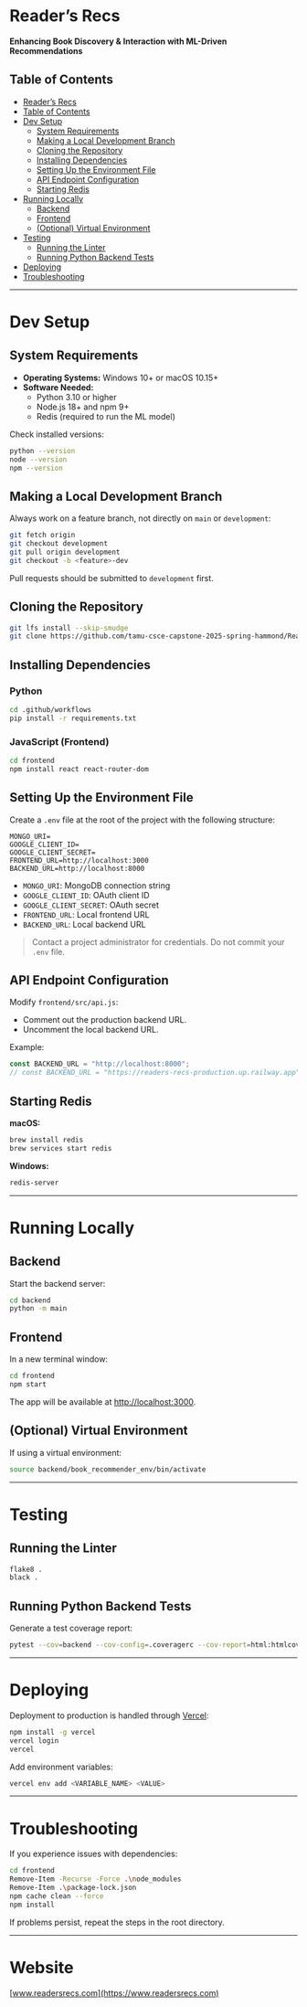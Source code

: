 # Reader’s Recs
**Enhancing Book Discovery & Interaction with ML-Driven Recommendations**

## Table of Contents
- [Reader’s Recs](#readers-recs)
- [Table of Contents](#table-of-contents)
- [Dev Setup](#dev-setup)
  - [System Requirements](#system-requirements)
  - [Making a Local Development Branch](#making-a-local-development-branch)
  - [Cloning the Repository](#cloning-the-repository)
  - [Installing Dependencies](#installing-dependencies)
  - [Setting Up the Environment File](#setting-up-the-environment-file)
  - [API Endpoint Configuration](#api-endpoint-configuration)
  - [Starting Redis](#starting-redis)
- [Running Locally](#running-locally)
  - [Backend](#backend)
  - [Frontend](#frontend)
  - [(Optional) Virtual Environment](#optional-virtual-environment)
- [Testing](#testing)
  - [Running the Linter](#running-the-linter)
  - [Running Python Backend Tests](#running-python-backend-tests)
- [Deploying](#deploying)
- [Troubleshooting](#troubleshooting)

---

# Dev Setup

## System Requirements
- **Operating Systems:** Windows 10+ or macOS 10.15+
- **Software Needed:**
  - Python 3.10 or higher
  - Node.js 18+ and npm 9+
  - Redis (required to run the ML model)

Check installed versions:
```bash
python --version
node --version
npm --version
```

## Making a Local Development Branch
Always work on a feature branch, not directly on `main` or `development`:
```bash
git fetch origin
git checkout development
git pull origin development
git checkout -b <feature>-dev
```
Pull requests should be submitted to `development` first.

## Cloning the Repository
```bash
git lfs install --skip-smudge
git clone https://github.com/tamu-csce-capstone-2025-spring-hammond/Readers-Recs.git
```

## Installing Dependencies

### Python
```bash
cd .github/workflows
pip install -r requirements.txt
```

### JavaScript (Frontend)
```bash
cd frontend
npm install react react-router-dom
```

## Setting Up the Environment File
Create a `.env` file at the root of the project with the following structure:
```env
MONGO_URI=
GOOGLE_CLIENT_ID=
GOOGLE_CLIENT_SECRET=
FRONTEND_URL=http://localhost:3000
BACKEND_URL=http://localhost:8000
```

- `MONGO_URI`: MongoDB connection string  
- `GOOGLE_CLIENT_ID`: OAuth client ID  
- `GOOGLE_CLIENT_SECRET`: OAuth secret  
- `FRONTEND_URL`: Local frontend URL  
- `BACKEND_URL`: Local backend URL  

> Contact a project administrator for credentials. Do not commit your `.env` file.

## API Endpoint Configuration
Modify `frontend/src/api.js`:
- Comment out the production backend URL.
- Uncomment the local backend URL.

Example:
```javascript
const BACKEND_URL = "http://localhost:8000";
// const BACKEND_URL = "https://readers-recs-production.up.railway.app";
```

## Starting Redis
**macOS:**
```bash
brew install redis
brew services start redis
```
**Windows:**
```bash
redis-server
```

---

# Running Locally

## Backend
Start the backend server:
```bash
cd backend
python -m main
```

## Frontend
In a new terminal window:
```bash
cd frontend
npm start
```
The app will be available at [http://localhost:3000](http://localhost:3000).

## (Optional) Virtual Environment
If using a virtual environment:
```bash
source backend/book_recommender_env/bin/activate
```

---

# Testing

## Running the Linter
```bash
flake8 .
black .
```

## Running Python Backend Tests
Generate a test coverage report:
```bash
pytest --cov=backend --cov-config=.coveragerc --cov-report=html:htmlcov tests/
```

---

# Deploying
Deployment to production is handled through [Vercel](https://vercel.com/):
```bash
npm install -g vercel
vercel login
vercel
```
Add environment variables:
```bash
vercel env add <VARIABLE_NAME> <VALUE>
```

---

# Troubleshooting
If you experience issues with dependencies:
```bash
cd frontend
Remove-Item -Recurse -Force .\node_modules
Remove-Item .\package-lock.json
npm cache clean --force
npm install
```
If problems persist, repeat the steps in the root directory.

---

# Website
[www.readersrecs.com](https://www.readersrecs.com)
